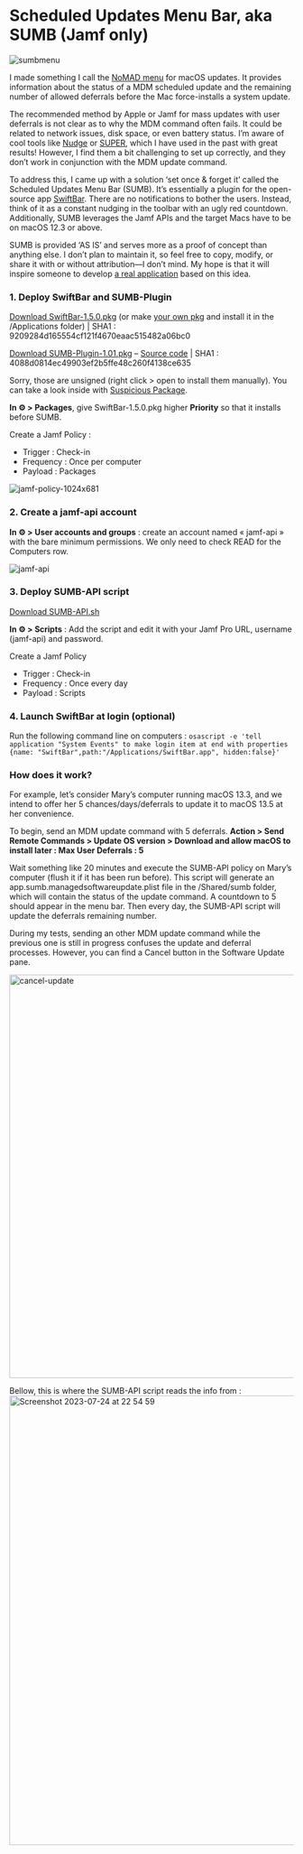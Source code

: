 # Scheduled Updates Menu Bar, aka SUMB (Jamf only)
![sumbmenu](https://github.com/jeremybessard/sumb/assets/53154185/42365460-3880-4158-a351-a1b790e4ed9e)

I made something I call the [NoMAD menu](https://clementine.la/wp-content/uploads/2023/07/nomad-menu.png) for macOS updates. It provides information about the status of a MDM scheduled update and the remaining number of allowed deferrals before the Mac force-installs a system update.

The recommended method by Apple or Jamf for mass updates with user deferrals is not clear as to why the MDM command often fails. It could be related to network issues, disk space, or even battery status. I’m aware of cool tools like [Nudge](https://github.com/macadmins/nudge) or [SUPER](https://github.com/Macjutsu/super), which I have used in the past with great results! However, I find them a bit challenging to set up correctly, and they don’t work in conjunction with the MDM update command.

To address this, I came up with a solution ‘set once & forget it’ called the Scheduled Updates Menu Bar (SUMB). It’s essentially a plugin for the open-source app [SwiftBar](https://github.com/swiftbar/SwiftBar). There are no notifications to bother the users. Instead, think of it as a constant nudging in the toolbar with an ugly red countdown. Additionally, SUMB leverages the Jamf APIs and the target Macs have to be on macOS 12.3 or above.

SUMB is provided ‘AS IS’ and serves more as a proof of concept than anything else. I don’t plan to maintain it, so feel free to copy, modify, or share it with or without attribution—I don’t mind. My hope is that it will inspire someone to develop [a real application](https://developer.apple.com/documentation/devicemanagement/osupdatestatusresponse/osupdatestatusitem) based on this idea.

### 1. Deploy SwiftBar and SUMB-Plugin

[Download SwiftBar-1.5.0.pk](https://github.com/jeremybessard/sumb/releases/tag/1.0)[g](https://clementine.la/scripts/scheduled-updates-menu-bar-sumb/#) (or make [your own pkg](https://github.com/swiftbar/SwiftBar) and install it in the /Applications folder) | SHA1 : 9209284d165554cf121f4670eaac515482a06bc0

[Download SUMB-Plugin-1.01.pkg](https://github.com/jeremybessard/sumb/releases/tag/1.0) – [Source code](https://github.com/jeremybessard/sumb/blob/main/sumb.10m.sh) | SHA1 : 4088d0814ec49903ef2b5ffe48c260f4138ce635

Sorry, those are unsigned (right click > open to install them manually). You can take a look inside with [Suspicious Package](https://mothersruin.com/software/SuspiciousPackage/).

**In ⚙️ > Packages**, give SwiftBar-1.5.0.pkg higher **Priority** so that it installs before SUMB.

Create a Jamf Policy :
- Trigger : Check-in
- Frequency : Once per computer
- Payload : Packages

![jamf-policy-1024x681](https://github.com/jeremybessard/sumb/assets/53154185/dc04b5f7-6a46-4aab-b96b-059a48e489c5)

### 2. Create a jamf-api account

**In ⚙️ > User accounts and groups** : create an account named « jamf-api » with the bare minimum permissions. We only need to check READ for the Computers row.

![jamf-api](https://github.com/jeremybessard/sumb/assets/53154185/79cc11b6-15c8-4ee9-b4a2-de81ce2c9172)


### 3. Deploy SUMB-API script

[Download SUMB-API.sh](https://github.com/jeremybessard/sumb/blob/main/sumb_api.sh)

**In ⚙️ > Scripts** : Add the script and edit it with your Jamf Pro URL, username (jamf-api) and password.

Create a Jamf Policy
- Trigger : Check-in
- Frequency : Once every day
- Payload : Scripts

### 4. Launch SwiftBar at login (optional)

Run the following command line on computers : `osascript -e 'tell application "System Events" to make login item at end with properties {name: "SwiftBar",path:"/Applications/SwiftBar.app", hidden:false}'`

### How does it work?

For example, let’s consider Mary’s computer running macOS 13.3, and we intend to offer her 5 chances/days/deferrals to update it to macOS 13.5 at her convenience.

To begin, send an MDM update command with 5 deferrals.
**Action > Send Remote Commands > Update OS version > Download and allow macOS to install later : Max User Deferrals : 5**

Wait something like 20 minutes and execute the SUMB-API policy on Mary’s computer (flush it if it has been run before). This script will generate an app.sumb.managedsoftwareupdate.plist file in the /Shared/sumb folder, which will contain the status of the update command. A countdown to 5 should appear in the menu bar. Then every day, the SUMB-API script will update the deferrals remaining number.

During my tests, sending an other MDM update command while the previous one is still in progress confuses the update and deferral processes. However, you can find a Cancel button in the Software Update pane.

<img width="715" alt="cancel-update" src="https://github.com/jeremybessard/sumb/assets/53154185/71e3339e-b84b-4c9c-b805-d5ca4f84e699">

Bellow, this is where the SUMB-API script reads the info from :
<img width="797" alt="Screenshot 2023-07-24 at 22 54 59" src="https://github.com/jeremybessard/sumb/assets/53154185/d035cb0c-e2cc-4216-af26-e530df9dff52">

